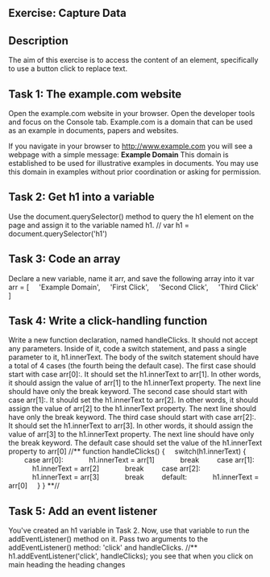 ## Exercise: Capture Data
## Description
The aim of this exercise is to access the content of an element, specifically to use a button click to replace text.

## Task 1: The example.com website
Open the 
example.com
 website in your browser. Open the developer tools and focus on the Console tab.
Example.com is a domain that can be used as an example in documents, papers and websites.

If you navigate in your browser to 
http://www.example.com
  you will see a webpage with a simple message:
**Example Domain**
This domain is established to be used for illustrative examples in documents. You may use this domain in examples without prior coordination or asking for permission.

## Task 2: Get h1 into a variable
Use the document.querySelector() method to query the h1 element on the page and assign it to the variable named h1.
// var h1 = document.querySelector('h1')
## Task 3: Code an array
Declare a new variable, name it arr, and save the following array into it
var arr = [
    'Example Domain',
    'First Click',
    'Second Click',
    'Third Click'
]
## Task 4: Write a click-handling function
Write a new function declaration, named handleClicks. It should not accept any parameters.
Inside of it, code a switch statement, and pass a single parameter to it, h1.innerText.
The body of the switch statement should have a total of 4 cases (the fourth being the default case).
The first case should start with case arr[0]:. It should set the h1.innerText to arr[1]. In other words, it should assign the value of arr[1] to the h1.innerText property. The next line should have only the break keyword.
The second case should start with case arr[1]:. It should set the h1.innerText to arr[2]. In other words, it should assign the value of arr[2] to the h1.innerText property. The next line should have only the break keyword.
The third case should start with case arr[2]:. It should set the h1.innerText to arr[3]. In other words, it should assign the value of arr[3] to the h1.innerText property. The next line should have only the break keyword.
The default case should set the value of the h1.innerText property to arr[0]
//**
function handleClicks() {
    switch(h1.innerText) {
        case arr[0]:
            h1.innerText = arr[1]
            break
        case arr[1]:
            h1.innerText = arr[2]
            break
        case arr[2]:
            h1.innerText = arr[3]
            break
        default:
            h1.innerText = arr[0]
    }
}
**//
## Task 5: Add an event listener
You've created an h1 variable in Task 2. Now, use that variable to run the addEventListener() method on it. Pass two arguments to the addEventListener() method: 'click' and handleClicks.
//** h1.addEventListener('click', handleClicks);
you see that when you click on main heading the heading changes 